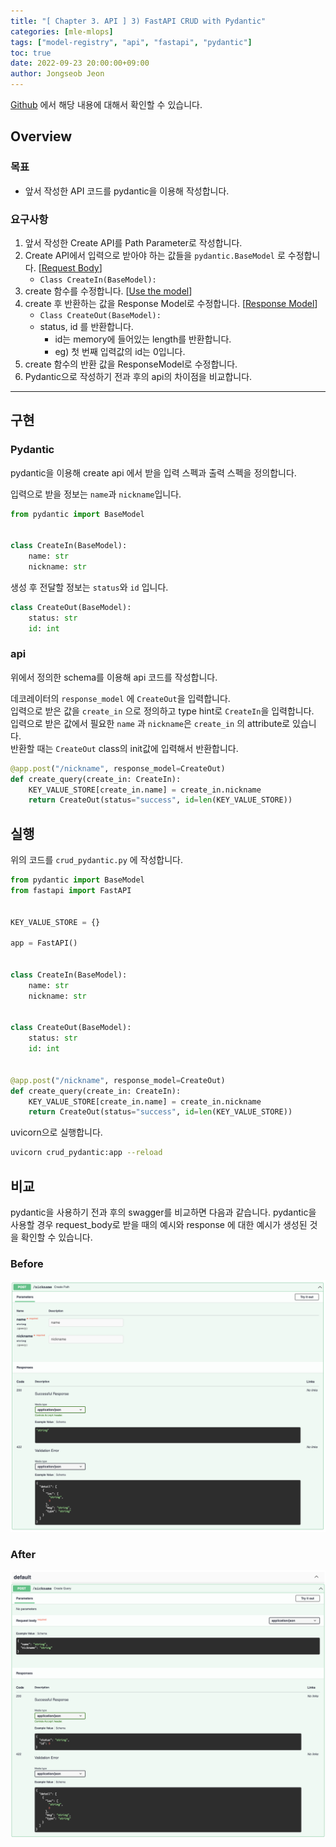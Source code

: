 ```yaml
---
title: "[ Chapter 3. API ] 3) FastAPI CRUD with Pydantic"
categories: [mle-mlops]
tags: ["model-registry", "api", "fastapi", "pydantic"]
toc: true
date: 2022-09-23 20:00:00+09:00
author: Jongseob Jeon
---
```


[Github](https://github.com/Aiden-Jeon/mle-mlops/tree/main/03_api) 에서 해당 내용에 대해서 확인할 수 있습니다.

## Overview
### 목표

- 앞서 작성한 API 코드를 pydantic을 이용해 작성합니다.

### 요구사항

1. 앞서 작성한 Create API를 Path Parameter로 작성합니다.
2. Create API에서 입력으로 받아야 하는 값들을 `pydantic.BaseModel` 로 수정합니다. [[Request Body](https://fastapi.tiangolo.com/tutorial/body/)]
    - `Class CreateIn(BaseModel):`
3. create 함수를 수정합니다. [[Use the model](https://fastapi.tiangolo.com/tutorial/body/#use-the-model)]
4. create 후 반환하는 값을 Response Model로 수정합니다. [[Response Model](https://fastapi.tiangolo.com/tutorial/response-model/)]
    - `Class CreateOut(BaseModel):`
    - status, id 를 반환합니다.
        - id는 memory에 들어있는 length를 반환합니다.
        - eg) 첫 번째 입력값의 id는 0입니다.
5. create 함수의 반환 값을 ResponseModel로 수정합니다.
6. Pydantic으로 작성하기 전과 후의 api의 차이점을 비교합니다.

---

## 구현
### Pydantic

pydantic을 이용해 create api 에서 받을 입력 스펙과 출력 스펙을 정의합니다.

입력으로 받을 정보는 `name`과 `nickname`입니다.
```python
from pydantic import BaseModel


class CreateIn(BaseModel):
    name: str
    nickname: str
```

생성 후 전달할 정보는 `status`와 `id` 입니다.
```python
class CreateOut(BaseModel):
    status: str
    id: int
```

### api
위에서 정의한 schema를 이용해 api 코드를 작성합니다.

데코레이터의 `response_model` 에 `CreateOut`을 입력합니다.  
입력으로 받은 값을 `create_in` 으로 정의하고 type hint로 `CreateIn`을 입력합니다.  
입력으로 받은 값에서 필요한 `name` 과 `nickname`은 `create_in` 의 attribute로 있습니다.  
반환할 때는  `CreateOut` class의 init값에 입력해서 반환합니다.

```python
@app.post("/nickname", response_model=CreateOut)
def create_query(create_in: CreateIn):
    KEY_VALUE_STORE[create_in.name] = create_in.nickname
    return CreateOut(status="success", id=len(KEY_VALUE_STORE))
```


## 실행

위의 코드를 `crud_pydantic.py` 에 작성합니다.

```python
from pydantic import BaseModel
from fastapi import FastAPI


KEY_VALUE_STORE = {}

app = FastAPI()


class CreateIn(BaseModel):
    name: str
    nickname: str


class CreateOut(BaseModel):
    status: str
    id: int


@app.post("/nickname", response_model=CreateOut)
def create_query(create_in: CreateIn):
    KEY_VALUE_STORE[create_in.name] = create_in.nickname
    return CreateOut(status="success", id=len(KEY_VALUE_STORE))
```

uvicorn으로 실행합니다.
```bash
uvicorn crud_pydantic:app --reload
```

## 비교
pydantic을 사용하기 전과 후의 swagger를 비교하면 다음과 같습니다.
pydantic을 사용할 경우 request_body로 받을 때의 예시와 response 에 대한 예시가 생성된 것을 확인할 수 있습니다.

### Before
![before pydantic](before.png)

### After
![after pydantic](after.png)
